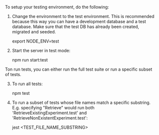 To setup your testing environment, do the following:

1. Change the environment to the test environment. This is recommended because this way you can have a development database and a test database. Make sure that the test DB has already been created, migrated and seeded.

    export NODE_ENV=test

2. Start the server in test mode:

    npm run start:test

Ton run tests, you can either run the full test suite or run a specific subset of tests.

3. To run all tests:

    npm test

4. To run a subset of tests whose file names match a specific substring. E.g. specifying "Retrieve" would run both 'RetrieveExistingExperiment.test' and 'RetrieveNonExistentExperiment.test':

    jest <TEST_FILE_NAME_SUBSTRING>

